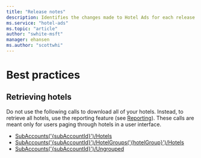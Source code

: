 ```yaml
---
title: "Release notes"
description: Identifies the changes made to Hotel Ads for each release.
ms.service: "hotel-ads"
ms.topic: "article"
author: "swhite-msft"
manager: ehansen
ms.author: "scottwhi"
---
```


# Best practices

## Retrieving hotels

Do not use the following calls to download all of your hotels. Instead, to retrieve all hotels, use the reporting feature (see [Reporting](reporting.md)). These calls are meant only for users paging through hotels in a user interface.

- [SubAccounts('{subAccountId}')/Hotels](reference.md#listallhotels)
- [SubAccounts('{subAccountId}')/HotelGroups('{hotelGroup}')/Hotels](reference.md#listhotels)
- [SubAccounts('{subAccountId}')/Ungrouped](reference.md#ungrouped)

